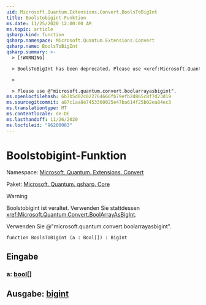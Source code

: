 ```yaml
---
uid: Microsoft.Quantum.Extensions.Convert.BoolsToBigInt
title: Boolstobigint-Funktion
ms.date: 11/25/2020 12:00:00 AM
ms.topic: article
qsharp.kind: function
qsharp.namespace: Microsoft.Quantum.Extensions.Convert
qsharp.name: BoolsToBigInt
qsharp.summary: >-
  > [!WARNING]

  > BoolsToBigInt has been deprecated. Please use <xref:Microsoft.Quantum.Convert.BoolArrayAsBigInt> instead.

  >

  > Please use @"microsoft.quantum.convert.boolarrayasbigint".
ms.openlocfilehash: 6b7b5d02c022764666fb79efb2d865c8f7d23d19
ms.sourcegitcommit: a87c1aa8e7453360025e47ba614f25b02ea84ec3
ms.translationtype: MT
ms.contentlocale: de-DE
ms.lasthandoff: 11/26/2020
ms.locfileid: "96200083"
---
```

# <a name="boolstobigint-function"></a>Boolstobigint-Funktion

Namespace: [Microsoft. Quantum. Extensions. Convert](xref:Microsoft.Quantum.Extensions.Convert)

Paket: [Microsoft. Quantum. qsharp. Core](https://nuget.org/packages/Microsoft.Quantum.QSharp.Core)


> [!WARNING]
> Boolstobigint ist veraltet. Verwenden Sie stattdessen <xref:Microsoft.Quantum.Convert.BoolArrayAsBigInt>.
>
> Verwenden Sie @"microsoft.quantum.convert.boolarrayasbigint".



```qsharp
function BoolsToBigInt (a : Bool[]) : BigInt
```


## <a name="input"></a>Eingabe

### <a name="a--bool"></a>a: [bool](xref:microsoft.quantum.lang-ref.bool)[]





## <a name="output--bigint"></a>Ausgabe: [bigint](xref:microsoft.quantum.lang-ref.bigint)

